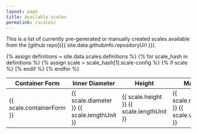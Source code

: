 ```yaml
---
layout: page
title: Available scales
permalink: /scales/
---
```


This is a list of currently pre-generated or manually created scales available from the [github repo]({{ site.data.githubinfo.repositoryUrl }}).

<table id="scales" class="display" style="width: 100%">
    <thead>
        <tr>
            <th>Container Form</th>
            <th>Inner Diameter</th>
            <th>Height</th>
            <th>Max. Vol.</th>
            <th>Scale Unit</th>
            <th>Description</th>
            <th>Confirmed success</th>
            <th>Needs Transfertape</th>
            <th>Graduation mark types</th>
            <th>Preview</th>
            <th>Definition file</th>
        </tr>
    </thead>
    <tbody>
        {% assign definitions = site.data.scales.definitions %}
        {% for scale_hash in definitions %}
        {% assign scale = scale_hash[1].scale-config %}
        {% if scale %}
        <tr>
            <td>{{ scale.containerForm }}</td>
            <td>{{ scale.diameter }} {{ scale.lengthUnit }}</td>
            <td>{{ scale.height }} {{  scale.lengthUnit }}</td>
            <td>{{ scale.maxVolume }} {{ scale.volumeUnit }}</td>
            <td>{{ scale.volumeUnit }}</td>
            <td>{{ scale.description }}</td>
            <td>{{ scale.successfullyAppliedTo }}</td>
            <td>{{ scale.requiresTransferTape | default: "N/A"}}</td>
            <td>{{ scale.graduationMarkSettings | size }}</td>
            <td>
                <a href="{{ site.data.githubinfo.repositoryUrl }}/blob/main/scales/svgs/{{ scale_hash[0] }}.svg">
                    <img src="https://raw.githubusercontent.com/{{ site.data.githubinfo.repositoryId }}/main/scales/svgs/{{ scale_hash[0] }}.svg" alt="scale preview picture">
                </a>
            </td>
            <td><a href="{{ site.data.githubinfo.repositoryUrl }}/blob/main/scales/definitions/{{ scale_hash[0] }}.json">{{ scale_hash[0] }}.json</a></td>
        </tr>
        {% endif %}
        {% endfor %}
    </tbody>

</table>


<script type="text/javascript">
    $(document).ready( function () {
        $('#scales').DataTable({
            pageLength: 25,
            lengthMenu: [[10, 25, 50, 100], [10, 25, 50, 100]],
            order: [
                [0, 'asc'], /* container form */
                [4, 'desc'], /* volume unit */
                [3, 'asc'], /* max volume */
                [1, 'asc'], /* diameter */
            ]
        });
    });
</script>
